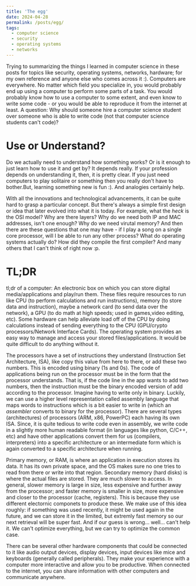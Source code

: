 ```yaml
---
title: 'The egg'
date: 2024-04-28
permalink: /posts/egg/
tags:
  - computer science
  - security
  - operating systems
  - networks
---
```


Trying to summarizing the things I learned in computer science in these posts for topics like security, operating systems, networks, hardware; for my own reference and anyone else who comes across it :). Computers are everywhere. No matter which field you specialize in, you would probably end up using a computer to perform some parts of a task. You would probably know how to use a computer to some extent, and even know to write some code - or you would be able to reproduce it from the internet at least. A question: Why should someone hire a computer science student over someone who is able to write code (not that computer science students can't code)? 

Use or Understand?
=======
Do we actually need to understand how something works? Or is it enough to just learn how to use it and get by? It depends really. If your profession depends on understanding it, then, it is pretty clear. If you just need computers to play solitaire or something then you really don't have to bother.But, learning something new is fun :). And analogies certainly help. 

With all the innovations and technological advancements, it can be quite hard to grasp a particular concept. But there's always a simple first design or idea that later evolved into what it is today. For example, what the _heck_ is the OSI model? Why are there layers? Why do we need both IP and MAC addresses, isn't one enough? Why do we need virutal memory? And then there are these questions that one may have - if I play a song on a single core processor, will I be able to run any other process? What do operating systems actually do? How did they compile the first compiler? And many others that I can't think of right now :p.

TL;DR
======
tl;dr of a computer: 
An electronic box on which you can store digital media/applications and play/run them. These files require resources to run like CPU (to perform calculations and run instructions), memory (to store data and instruction), maybe a network card (to send data over the network), a GPU (to do math at high speeds; used in games,video editing, etc). Some hardware can help alleviate load off of the CPU by doing calculations instead of sending everything to the CPU (GPU/crypto processors/Network Interface Cards). The operating system provides an easy way to manage and access your stored files/applications. It would be quite difficult to do anything without it. 

The processors have a set of instructions they understand (Instruction Set Architecture, ISA), like copy this value from here to there, or add these two numbers. This is encoded using binary (1s and 0s). The code of applications being run on the processor must be in the form that the processor understands. That is, if the code line in the app wants to add two numbers, then the instruction must be the binary encoded version of add according to the processor. Imagine having to write only in binary. Luckily, we can use a higher level representation called assembly language that maps words to instructions which is a bit easier to write in (which an _assembler_ converts to binary for the processor). There are several types (architectures) of processors (ARM, x86, PowerPC) each having its own ISA. Since, it is quite tedious to write code even in assembly, we write code in a slightly more human readable format (in languages like python, C/C++, etc) and have other applications convert them for us (compilers, interpreters) into a specific architecture or an intermediate form which is again converted to a specific architecture when running.

Primary memory, or RAM, is where an application in execution stores its data. It has its own private space, and the OS makes sure no one tries to read from there or write into that region. Secondary memory (hard disks) is where the actual files are stored. They are much slower to access. In general, slower memory is large in size, less expensive and further away from the processor; and faster memory is smaller in size, more expensive and closer to the processor (cache, registers). This is because they use different electornic componets to produce these. We make use of this idea roughly: if something was used recently, it might be used again in the future, and we can store it in the limited, but extremly fast memory so our next retrieval will be super fast. And if our guess is wrong... well... can't help it. We can't optimize everything, but we can try to optimize the common case.

There can be several other hardware components that could be connected to it like audio output devices, display devices, input devices like mice and keyboards (generally called peripherals). They make your experience with a computer more interactive and allow you to be productive. When connected to the internet, you can share information with other computers and communicate anywhere.
